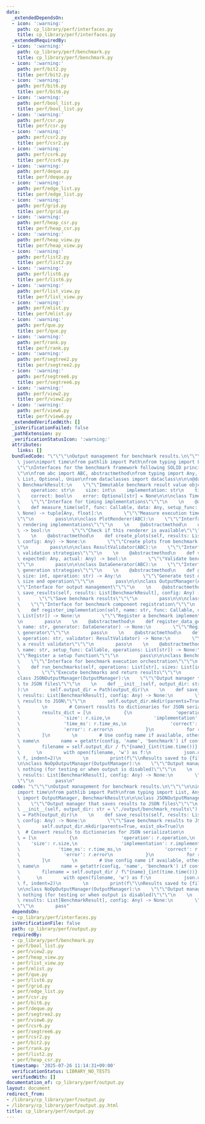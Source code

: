 ```yaml
---
data:
  _extendedDependsOn:
  - icon: ':warning:'
    path: cp_library/perf/interfaces.py
    title: cp_library/perf/interfaces.py
  _extendedRequiredBy:
  - icon: ':warning:'
    path: cp_library/perf/benchmark.py
    title: cp_library/perf/benchmark.py
  - icon: ':warning:'
    path: perf/bit2.py
    title: perf/bit2.py
  - icon: ':warning:'
    path: perf/bit6.py
    title: perf/bit6.py
  - icon: ':warning:'
    path: perf/bool_list.py
    title: perf/bool_list.py
  - icon: ':warning:'
    path: perf/csr.py
    title: perf/csr.py
  - icon: ':warning:'
    path: perf/csr2.py
    title: perf/csr2.py
  - icon: ':warning:'
    path: perf/csr6.py
    title: perf/csr6.py
  - icon: ':warning:'
    path: perf/deque.py
    title: perf/deque.py
  - icon: ':warning:'
    path: perf/edge_list.py
    title: perf/edge_list.py
  - icon: ':warning:'
    path: perf/grid.py
    title: perf/grid.py
  - icon: ':warning:'
    path: perf/heap_csr.py
    title: perf/heap_csr.py
  - icon: ':warning:'
    path: perf/heap_view.py
    title: perf/heap_view.py
  - icon: ':warning:'
    path: perf/list2.py
    title: perf/list2.py
  - icon: ':warning:'
    path: perf/list6.py
    title: perf/list6.py
  - icon: ':warning:'
    path: perf/list_view.py
    title: perf/list_view.py
  - icon: ':warning:'
    path: perf/mlist.py
    title: perf/mlist.py
  - icon: ':warning:'
    path: perf/que.py
    title: perf/que.py
  - icon: ':warning:'
    path: perf/rank.py
    title: perf/rank.py
  - icon: ':warning:'
    path: perf/segtree2.py
    title: perf/segtree2.py
  - icon: ':warning:'
    path: perf/segtree6.py
    title: perf/segtree6.py
  - icon: ':warning:'
    path: perf/view2.py
    title: perf/view2.py
  - icon: ':warning:'
    path: perf/view6.py
    title: perf/view6.py
  _extendedVerifiedWith: []
  _isVerificationFailed: false
  _pathExtension: py
  _verificationStatusIcon: ':warning:'
  attributes:
    links: []
  bundledCode: "\"\"\"\nOutput management for benchmark results.\n\"\"\"\n\nimport\
    \ json\nimport time\nfrom pathlib import Path\nfrom typing import List, Any\n\"\
    \"\"\nInterfaces for the benchmark framework following SOLID principles.\n\"\"\
    \"\n\nfrom abc import ABC, abstractmethod\nfrom typing import Any, Callable, Dict,\
    \ List, Optional, Union\nfrom dataclasses import dataclass\n\n\n@dataclass\nclass\
    \ BenchmarkResult:\n    \"\"\"Immutable benchmark result value object\"\"\"\n\
    \    operation: str\n    size: int\n    implementation: str\n    time_ms: float\n\
    \    correct: bool\n    error: Optional[str] = None\n\n\nclass TimerInterface(ABC):\n\
    \    \"\"\"Interface for timing implementations\"\"\"\n    \n    @abstractmethod\n\
    \    def measure_time(self, func: Callable, data: Any, setup_func: Callable =\
    \ None) -> tuple[Any, float]:\n        \"\"\"Measure execution time of a function\"\
    \"\"\n        pass\n\n\nclass PlotRenderer(ABC):\n    \"\"\"Interface for plot\
    \ rendering implementations\"\"\"\n    \n    @abstractmethod\n    def can_render(self)\
    \ -> bool:\n        \"\"\"Check if this renderer is available\"\"\"\n        pass\n\
    \    \n    @abstractmethod\n    def create_plots(self, results: List[BenchmarkResult],\
    \ config: Any) -> None:\n        \"\"\"Create plots from benchmark results\"\"\
    \"\n        pass\n\n\nclass ResultValidator(ABC):\n    \"\"\"Interface for result\
    \ validation strategies\"\"\"\n    \n    @abstractmethod\n    def validate(self,\
    \ expected: Any, actual: Any) -> bool:\n        \"\"\"Validate benchmark result\"\
    \"\"\n        pass\n\n\nclass DataGenerator(ABC):\n    \"\"\"Interface for data\
    \ generation strategies\"\"\"\n    \n    @abstractmethod\n    def generate(self,\
    \ size: int, operation: str) -> Any:\n        \"\"\"Generate test data for given\
    \ size and operation\"\"\"\n        pass\n\n\nclass OutputManager(ABC):\n    \"\
    \"\"Interface for output management\"\"\"\n    \n    @abstractmethod\n    def\
    \ save_results(self, results: List[BenchmarkResult], config: Any) -> None:\n \
    \       \"\"\"Save benchmark results\"\"\"\n        pass\n\n\nclass BenchmarkRegistry(ABC):\n\
    \    \"\"\"Interface for benchmark component registration\"\"\"\n    \n    @abstractmethod\n\
    \    def register_implementation(self, name: str, func: Callable, operations:\
    \ List[str]) -> None:\n        \"\"\"Register a benchmark implementation\"\"\"\
    \n        pass\n    \n    @abstractmethod\n    def register_data_generator(self,\
    \ name: str, generator: DataGenerator) -> None:\n        \"\"\"Register a data\
    \ generator\"\"\"\n        pass\n    \n    @abstractmethod\n    def register_validator(self,\
    \ operation: str, validator: ResultValidator) -> None:\n        \"\"\"Register\
    \ a result validator\"\"\"\n        pass\n    \n    @abstractmethod\n    def register_setup(self,\
    \ name: str, setup_func: Callable, operations: List[str]) -> None:\n        \"\
    \"\"Register a setup function\"\"\"\n        pass\n\n\nclass BenchmarkOrchestrator(ABC):\n\
    \    \"\"\"Interface for benchmark execution orchestration\"\"\"\n    \n    @abstractmethod\n\
    \    def run_benchmarks(self, operations: List[str], sizes: List[int]) -> List[BenchmarkResult]:\n\
    \        \"\"\"Execute benchmarks and return results\"\"\"\n        pass\n\n\n\
    class JSONOutputManager(OutputManager):\n    \"\"\"Output manager that saves results\
    \ to JSON files\"\"\"\n    \n    def __init__(self, output_dir: str = \"./output/benchmark_results\"\
    ):\n        self.output_dir = Path(output_dir)\n    \n    def save_results(self,\
    \ results: List[BenchmarkResult], config: Any) -> None:\n        \"\"\"Save benchmark\
    \ results to JSON\"\"\"\n        self.output_dir.mkdir(parents=True, exist_ok=True)\n\
    \        \n        # Convert results to dictionaries for JSON serialization\n\
    \        results_dict = [\n            {\n                'operation': r.operation,\n\
    \                'size': r.size,\n                'implementation': r.implementation,\n\
    \                'time_ms': r.time_ms,\n                'correct': r.correct,\n\
    \                'error': r.error\n            }\n            for r in results\n\
    \        ]\n        \n        # Use config name if available, otherwise default\
    \ name\n        name = getattr(config, 'name', 'benchmark') if config else 'benchmark'\n\
    \        filename = self.output_dir / f\"{name}_{int(time.time())}.json\"\n  \
    \      \n        with open(filename, 'w') as f:\n            json.dump(results_dict,\
    \ f, indent=2)\n        \n        print(f\"\\nResults saved to {filename}\")\n\
    \n\nclass NoOpOutputManager(OutputManager):\n    \"\"\"Output manager that does\
    \ nothing (for testing or when output is disabled)\"\"\"\n    \n    def save_results(self,\
    \ results: List[BenchmarkResult], config: Any) -> None:\n        \"\"\"No-op implementation\"\
    \"\"\n        pass\n"
  code: "\"\"\"\nOutput management for benchmark results.\n\"\"\"\n\nimport json\n\
    import time\nfrom pathlib import Path\nfrom typing import List, Any\nfrom cp_library.perf.interfaces\
    \ import OutputManager, BenchmarkResult\n\n\nclass JSONOutputManager(OutputManager):\n\
    \    \"\"\"Output manager that saves results to JSON files\"\"\"\n    \n    def\
    \ __init__(self, output_dir: str = \"./output/benchmark_results\"):\n        self.output_dir\
    \ = Path(output_dir)\n    \n    def save_results(self, results: List[BenchmarkResult],\
    \ config: Any) -> None:\n        \"\"\"Save benchmark results to JSON\"\"\"\n\
    \        self.output_dir.mkdir(parents=True, exist_ok=True)\n        \n      \
    \  # Convert results to dictionaries for JSON serialization\n        results_dict\
    \ = [\n            {\n                'operation': r.operation,\n            \
    \    'size': r.size,\n                'implementation': r.implementation,\n  \
    \              'time_ms': r.time_ms,\n                'correct': r.correct,\n\
    \                'error': r.error\n            }\n            for r in results\n\
    \        ]\n        \n        # Use config name if available, otherwise default\
    \ name\n        name = getattr(config, 'name', 'benchmark') if config else 'benchmark'\n\
    \        filename = self.output_dir / f\"{name}_{int(time.time())}.json\"\n  \
    \      \n        with open(filename, 'w') as f:\n            json.dump(results_dict,\
    \ f, indent=2)\n        \n        print(f\"\\nResults saved to {filename}\")\n\
    \n\nclass NoOpOutputManager(OutputManager):\n    \"\"\"Output manager that does\
    \ nothing (for testing or when output is disabled)\"\"\"\n    \n    def save_results(self,\
    \ results: List[BenchmarkResult], config: Any) -> None:\n        \"\"\"No-op implementation\"\
    \"\"\n        pass"
  dependsOn:
  - cp_library/perf/interfaces.py
  isVerificationFile: false
  path: cp_library/perf/output.py
  requiredBy:
  - cp_library/perf/benchmark.py
  - perf/bool_list.py
  - perf/view2.py
  - perf/heap_view.py
  - perf/list_view.py
  - perf/mlist.py
  - perf/que.py
  - perf/list6.py
  - perf/grid.py
  - perf/edge_list.py
  - perf/csr.py
  - perf/bit6.py
  - perf/deque.py
  - perf/segtree2.py
  - perf/view6.py
  - perf/csr6.py
  - perf/segtree6.py
  - perf/csr2.py
  - perf/bit2.py
  - perf/rank.py
  - perf/list2.py
  - perf/heap_csr.py
  timestamp: '2025-07-26 11:14:31+09:00'
  verificationStatus: LIBRARY_NO_TESTS
  verifiedWith: []
documentation_of: cp_library/perf/output.py
layout: document
redirect_from:
- /library/cp_library/perf/output.py
- /library/cp_library/perf/output.py.html
title: cp_library/perf/output.py
---
```

